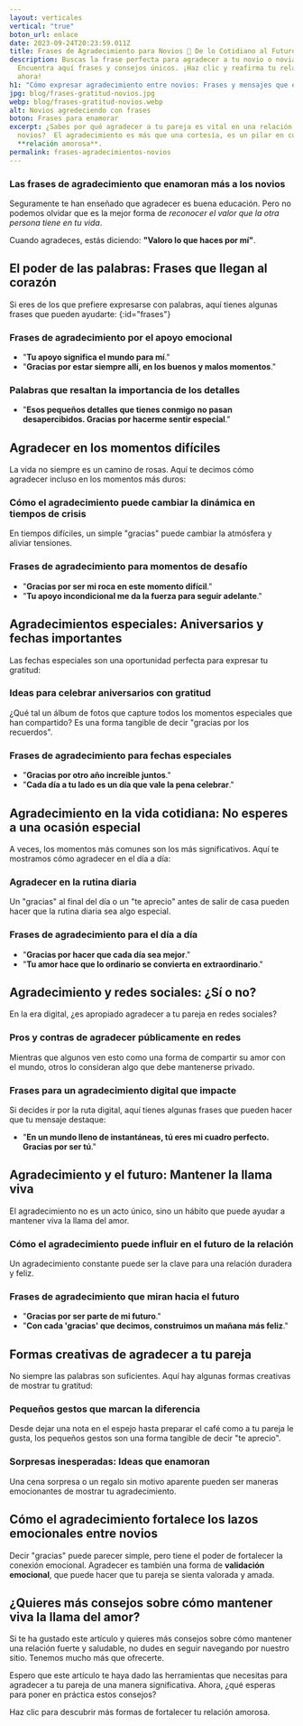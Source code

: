 ```yaml
---
layout: verticales
vertical: "true"
boton_url: enlace
date: 2023-09-24T20:23:59.011Z
title: Frases de Agradecimiento para Novios 💖 De lo Cotidiano al Futuro
description: Buscas la frase perfecta para agradecer a tu novio o novia? 🌹
  Encuentra aquí frases y consejos únicos. ¡Haz clic y reafirma tu relación
  ahora!
h1: "Cómo expresar agradecimiento entre novios: Frases y mensajes que enamoran"
jpg: blog/frases-gratitud-novios.jpg
webp: blog/frases-gratitud-novios.webp
alt: Novios agredeciendo con frases
boton: Frases para enamorar
excerpt: ¿Sabes por qué agradecer a tu pareja es vital en una relación entre
  novios?  El agradecimiento es más que una cortesía, es un pilar en cualquier
  **relación amorosa**.
permalink: frases-agradecimientos-novios
---
```

### Las frases de agradecimiento que enamoran más a los novios

Seguramente te han enseñado que agradecer es buena educación. Pero no podemos olvidar que es la mejor forma de *reconocer el valor que la otra persona tiene en tu vida*.

Cuando agradeces, estás diciendo: **"Valoro lo que haces por mí"**.

## El poder de las palabras: Frases que llegan al corazón

Si eres de los que prefiere expresarse con palabras, aquí tienes algunas frases que pueden ayudarte:
{﻿:id="frases"}

### Frases de agradecimiento por el apoyo emocional

* "**Tu apoyo significa el mundo para mí**."
* "**Gracias por estar siempre allí, en los buenos y malos momentos**."

### Palabras que resaltan la importancia de los detalles

* "**Esos pequeños detalles que tienes conmigo no pasan desapercibidos. Gracias por hacerme sentir especial**."

## Agradecer en los momentos difíciles

La vida no siempre es un camino de rosas. Aquí te decimos cómo agradecer incluso en los momentos más duros:

### Cómo el agradecimiento puede cambiar la dinámica en tiempos de crisis

En tiempos difíciles, un simple "gracias" puede cambiar la atmósfera y aliviar tensiones. 

### Frases de agradecimiento para momentos de desafío

* "**Gracias por ser mi roca en este momento difícil**."
* "**Tu apoyo incondicional me da la fuerza para seguir adelante**."

## Agradecimientos especiales: Aniversarios y fechas importantes

Las fechas especiales son una oportunidad perfecta para expresar tu gratitud:

### Ideas para celebrar aniversarios con gratitud

¿Qué tal un álbum de fotos que capture todos los momentos especiales que han compartido? Es una forma tangible de decir "gracias por los recuerdos".

### Frases de agradecimiento para fechas especiales

* "**Gracias por otro año increíble juntos**."
* "**Cada día a tu lado es un día que vale la pena celebrar**."

## Agradecimiento en la vida cotidiana: No esperes a una ocasión especial

A veces, los momentos más comunes son los más significativos. Aquí te mostramos cómo agradecer en el día a día:

### Agradecer en la rutina diaria

Un "gracias" al final del día o un "te aprecio" antes de salir de casa pueden hacer que la rutina diaria sea algo especial.

### Frases de agradecimiento para el día a día

* "**Gracias por hacer que cada día sea mejor**."
* "**Tu amor hace que lo ordinario se convierta en extraordinario**."

## Agradecimiento y redes sociales: ¿Sí o no?

En la era digital, ¿es apropiado agradecer a tu pareja en redes sociales?

### Pros y contras de agradecer públicamente en redes

Mientras que algunos ven esto como una forma de compartir su amor con el mundo, otros lo consideran algo que debe mantenerse privado.

### Frases para un agradecimiento digital que impacte

Si decides ir por la ruta digital, aquí tienes algunas frases que pueden hacer que tu mensaje destaque:

* "**En un mundo lleno de instantáneas, tú eres mi cuadro perfecto. Gracias por ser tú**."

## Agradecimiento y el futuro: Mantener la llama viva

El agradecimiento no es un acto único, sino un hábito que puede ayudar a mantener viva la llama del amor.

### Cómo el agradecimiento puede influir en el futuro de la relación

Un agradecimiento constante puede ser la clave para una relación duradera y feliz.

### Frases de agradecimiento que miran hacia el futuro

* "**Gracias por ser parte de mi futuro**."
* "**Con cada 'gracias' que decimos, construimos un mañana más feliz**."

## Formas creativas de agradecer a tu pareja

No siempre las palabras son suficientes. Aquí hay algunas formas creativas de mostrar tu gratitud:

### Pequeños gestos que marcan la diferencia

Desde dejar una nota en el espejo hasta preparar el café como a tu pareja le gusta, los pequeños gestos son una forma tangible de decir "te aprecio".

### Sorpresas inesperadas: Ideas que enamoran

Una cena sorpresa o un regalo sin motivo aparente pueden ser maneras emocionantes de mostrar tu agradecimiento. 

## Cómo el agradecimiento fortalece los lazos emocionales entre novios

Decir "gracias" puede parecer simple, pero tiene el poder de fortalecer la conexión emocional. Agradecer es también una forma de **validación emocional**, que puede hacer que tu pareja se sienta valorada y amada.

## ¿Quieres más consejos sobre cómo mantener viva la llama del amor?

Si te ha gustado este artículo y quieres más consejos sobre cómo mantener una relación fuerte y saludable, no dudes en seguir navegando por nuestro sitio. Tenemos mucho más que ofrecerte.

Espero que este artículo te haya dado las herramientas que necesitas para agradecer a tu pareja de una manera significativa. Ahora, ¿qué esperas para poner en práctica estos consejos?

Haz clic para descubrir más formas de fortalecer tu relación amorosa.